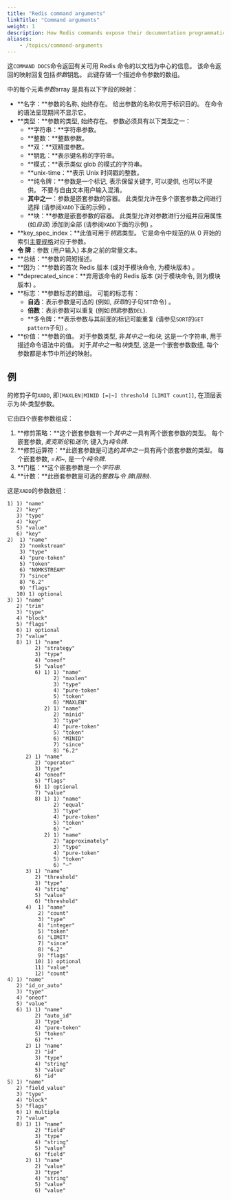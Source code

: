 ```yaml
---
title: "Redis command arguments"
linkTitle: "Command arguments"
weight: 1
description: How Redis commands expose their documentation programmatically
aliases:
    - /topics/command-arguments
---
```


这`COMMAND DOCS`命令返回有关可用 Redis 命令的以文档为中心的信息。
该命令返回的映射回复包括*参数*钥匙。
此键存储一个描述命令参数的数组。

中的每个元素*参数*array 是具有以下字段的映射：

*   **名字：**参数的名称, 始终存在。
    给出参数的名称仅用于标识目的。
    在命令的语法呈现期间不显示它。
*   **类型：**参数的类型, 始终存在。
    参数必须具有以下类型之一：
    *   **字符串：**字符串参数。
    *   **整数：**整数参数。
    *   **双：**双精度参数。
    *   **钥匙：**表示键名称的字符串。
    *   **模式：**表示类似 glob 的模式的字符串。
    *   **unix-time：**表示 Unix 时间戳的整数。
    *   **纯令牌：**参数是一个标记, 表示保留关键字, 可以提供, 也可以不提供。
        不要与自由文本用户输入混淆。
    *   **其中之一**：参数是嵌套参数的容器。
        此类型允许在多个嵌套参数之间进行选择 (请参阅`XADD`下面的示例) 。
    *   **块：**参数是嵌套参数的容器。
        此类型允许对参数进行分组并应用属性 (如*自选*)  添加到全部 (请参阅`XADD`下面的示例) 。
*   **key_spec_index：**此值可用于*钥匙*类型。
    它是命令中规范的从 0 开始的索引[主要规格][tr]对应于参数。
*   **令 牌**：参数 (用户输入) 本身之前的常量文本。
*   **总结：**参数的简短描述。
*   **因为：**参数的首次 Redis 版本 (或对于模块命令, 为模块版本) 。
*   **deprecated_since：**弃用该命令的 Redis 版本 (对于模块命令, 则为模块版本) 。
*   **标志：**参数标志的数组。
    可能的标志有：
    *   **自选**：表示参数是可选的 (例如, *获取*的子句`SET`命令) 。
    *   **倍数**：表示参数可以重复 (例如*钥匙*参数`DEL`).
    *   **多令牌：**表示参数与其前面的标记可能重复 (请参见`SORT`的`GET pattern`子句) 。
*   **价值：**参数的值。
    对于参数类型, 非*其中之一*和*块*, 这是一个字符串, 用于描述命令语法中的值。
    对于*其中之一*和*块*类型, 这是一个嵌套参数数组, 每个参数都是本节中所述的映射。

[tr]: /topics/key-specs

## 例

的修剪子句`XADD`, 即`[MAXLEN|MINID [=|~] threshold [LIMIT count]]`, 在顶层表示为*块*-类型参数。

它由四个嵌套参数组成：

1.  **修剪策略：**这个嵌套参数有一个*其中之一*具有两个嵌套参数的类型。
    每个嵌套参数, *麦克斯伦*和*迷你*, 键入为*纯令牌*.
2.  **修剪运算符：**此嵌套参数是可选的*其中之一*具有两个嵌套参数的类型。
    每个嵌套参数, *=*和*~*, 是一个*纯令牌*.
3.  **门槛：**这个嵌套参数是一个*字符串*.
4.  **计数：**此嵌套参数是可选的*整数*与*令 牌*(*限制*).

这是`XADD`的参数数组：

    1) 1) "name"
       2) "key"
       3) "type"
       4) "key"
       5) "value"
       6) "key"
    2)  1) "name"
        2) "nomkstream"
        3) "type"
        4) "pure-token"
        5) "token"
        6) "NOMKSTREAM"
        7) "since"
        8) "6.2"
        9) "flags"
       10) 1) optional
    3) 1) "name"
       2) "trim"
       3) "type"
       4) "block"
       5) "flags"
       6) 1) optional
       7) "value"
       8) 1) 1) "name"
             2) "strategy"
             3) "type"
             4) "oneof"
             5) "value"
             6) 1) 1) "name"
                   2) "maxlen"
                   3) "type"
                   4) "pure-token"
                   5) "token"
                   6) "MAXLEN"
                2) 1) "name"
                   2) "minid"
                   3) "type"
                   4) "pure-token"
                   5) "token"
                   6) "MINID"
                   7) "since"
                   8) "6.2"
          2) 1) "name"
             2) "operator"
             3) "type"
             4) "oneof"
             5) "flags"
             6) 1) optional
             7) "value"
             8) 1) 1) "name"
                   2) "equal"
                   3) "type"
                   4) "pure-token"
                   5) "token"
                   6) "="
                2) 1) "name"
                   2) "approximately"
                   3) "type"
                   4) "pure-token"
                   5) "token"
                   6) "~"
          3) 1) "name"
             2) "threshold"
             3) "type"
             4) "string"
             5) "value"
             6) "threshold"
          4)  1) "name"
              2) "count"
              3) "type"
              4) "integer"
              5) "token"
              6) "LIMIT"
              7) "since"
              8) "6.2"
              9) "flags"
             10) 1) optional
             11) "value"
             12) "count"
    4) 1) "name"
       2) "id_or_auto"
       3) "type"
       4) "oneof"
       5) "value"
       6) 1) 1) "name"
             2) "auto_id"
             3) "type"
             4) "pure-token"
             5) "token"
             6) "*"
          2) 1) "name"
             2) "id"
             3) "type"
             4) "string"
             5) "value"
             6) "id"
    5) 1) "name"
       2) "field_value"
       3) "type"
       4) "block"
       5) "flags"
       6) 1) multiple
       7) "value"
       8) 1) 1) "name"
             2) "field"
             3) "type"
             4) "string"
             5) "value"
             6) "field"
          2) 1) "name"
             2) "value"
             3) "type"
             4) "string"
             5) "value"
             6) "value"
